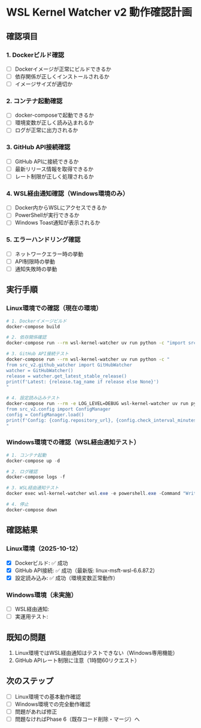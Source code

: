 # WSL Kernel Watcher v2 動作確認計画

## 確認項目

### 1. Dockerビルド確認
- [ ] Dockerイメージが正常にビルドできるか
- [ ] 依存関係が正しくインストールされるか
- [ ] イメージサイズが適切か

### 2. コンテナ起動確認
- [ ] docker-composeで起動できるか
- [ ] 環境変数が正しく読み込まれるか
- [ ] ログが正常に出力されるか

### 3. GitHub API接続確認
- [ ] GitHub APIに接続できるか
- [ ] 最新リリース情報を取得できるか
- [ ] レート制限が正しく処理されるか

### 4. WSL経由通知確認（Windows環境のみ）
- [ ] Docker内からWSLにアクセスできるか
- [ ] PowerShellが実行できるか
- [ ] Windows Toast通知が表示されるか

### 5. エラーハンドリング確認
- [ ] ネットワークエラー時の挙動
- [ ] API制限時の挙動
- [ ] 通知失敗時の挙動

## 実行手順

### Linux環境での確認（現在の環境）

```bash
# 1. Dockerイメージビルド
docker-compose build

# 2. 依存関係確認
docker-compose run --rm wsl-kernel-watcher uv run python -c "import src_v2; print('OK')"

# 3. GitHub API接続テスト
docker-compose run --rm wsl-kernel-watcher uv run python -c "
from src_v2.github_watcher import GitHubWatcher
watcher = GitHubWatcher()
release = watcher.get_latest_stable_release()
print(f'Latest: {release.tag_name if release else None}')
"

# 4. 設定読み込みテスト
docker-compose run --rm -e LOG_LEVEL=DEBUG wsl-kernel-watcher uv run python -c "
from src_v2.config import ConfigManager
config = ConfigManager.load()
print(f'Config: {config.repository_url}, {config.check_interval_minutes}min')
"
```

### Windows環境での確認（WSL経由通知テスト）

```powershell
# 1. コンテナ起動
docker-compose up -d

# 2. ログ確認
docker-compose logs -f

# 3. WSL経由通知テスト
docker exec wsl-kernel-watcher wsl.exe -e powershell.exe -Command "Write-Host 'Test'"

# 4. 停止
docker-compose down
```

## 確認結果

### Linux環境（2025-10-12）
- [x] Dockerビルド: ✅ 成功
- [x] GitHub API接続: ✅ 成功（最新版: linux-msft-wsl-6.6.87.2）
- [x] 設定読み込み: ✅ 成功（環境変数正常動作） 

### Windows環境（未実施）
- [ ] WSL経由通知: 
- [ ] 実運用テスト: 

## 既知の問題

1. Linux環境ではWSL経由通知はテストできない（Windows専用機能）
2. GitHub APIレート制限に注意（1時間60リクエスト）

## 次のステップ

- [ ] Linux環境での基本動作確認
- [ ] Windows環境での完全動作確認
- [ ] 問題があれば修正
- [ ] 問題なければPhase 6（既存コード削除・マージ）へ